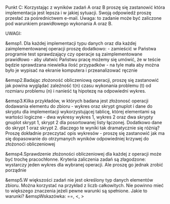 Punkt C:
    Korzystając z wyników zadań A oraz B proszę się zastanowić która implementacja jest lepsza i w jakiej sytuacji. Swoją odpowiedź proszę przesłać za pośrednictwem e-mail. 
    Uwaga: to zadanie może być zaliczone pod warunkiem prawidłowego wykonania A oraz B.


UWAGI:

&emsp1. Dla każdej implementacji typu danych oraz dla każdej zaimplementowanej operacji proszę dodatkowo:
        - zamieścić w Państwa programie test sprawdzający czy operacje są zaimplementowane prawidłowo
        - aby ułatwic Państwu pracę możemy się umówić, że w teście będzie sprawdzana niewielka ilość przypadków - na tyle mała aby można było je wypisać na ekranie komputera i przeanalizować ręcznie

&emsp2.Badając złożoność obliczeniową operacji, proszę się zastanowić jak powina wyglądać zależność t(n) czasu wykonania problemu (t) od rozmiaru problemu (n) i nanieść tą hipotezę na odpowiedni wykres.

&emsp3.Kilka przykładów, w których badana jest złożonosć operacji dodawania elementu do zbioru
        - wykres oraz skrypt gnuplot i dane do skryptu dla implementacji wykorzystującej tablicę, której elementami są wartości logiczne
        - dwa wykresy wykres 1, wykres 2 oraz dwa skrypty gnuplot skrypt 1, skrypt 2 dla posortowanej listy łączonej. Dodatkowo dane do skrypt 1 oraz skrypt 2.
            dlaczego te wyniki tak dramatycznie się różnią? Proszę dokładnie przeczytać opis wykresów
        - proszę się zastanowić jak ma się dopasowanie do otrzymanych wyników odpowiedniej krzywej do złożonoći obliczeniowej

&emsp4.Sprawdzenie złożoności obliczeniowej dla każdej z operacji może być trochę pracochłonne. Kryteria zaliczenia zadań są złagodzone: wystarczy jeden wykres dla wybranej operacji. Ale proszę go jednak zrobić porządnie 

&emsp5.W większości zadań nie jest określony typ danych elementów zbioru. Można korzystać na przykład z liczb całkowitych. Nie powinno mieć to większego znaczenia jeżeli pewne warunki są spełnione. Jakie to warunki?
&emspWskazówka: ==, <, >
